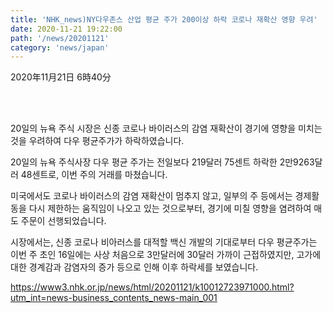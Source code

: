 ```yaml
---
title: 'NHK_news)NY다우존스 산업 평균 주가 200이상 하락 코로나 재확산 영향 우려'
date: 2020-11-21 19:22:00
path: '/news/20201121'
category: 'news/japan'
---
```

2020年11月21日 6時40分

<br>
<br>

20일의 뉴욕 주식 시장은 신종 코로나 바이러스의 감염 재확산이 경기에 영향을 미치는 것을 우려하여 다우 평균주가가 하락하였습니다.

20일의 뉴욕 주식사장 다우 평균 주가는 전일보다 219달러 75센트 하락한 2만9263달러 48센트로, 이번 주의 거래를 마쳤습니다.

미국에서도 코로나 바이러스의 감염 재확산이 멈추지 않고, 일부의 주 등에서는 경제활동을 다시 제한하는 움직임이 나오고 있는 것으로부터, 경기에 미칠 영향을 염려하여 매도 주문이 선행되었습니다.

시장에서는, 신종 코로나 비아러스를 대적할 백신 개발의 기대로부터 다우 평균주가는 이번 주 초인 16일에는 사상 처음으로 3만달러에 30달러 가까이 근접하였지만, 고가에 대한 경계감과 감염자의 증가 등으로 인해 이후 하락세를 보였습니다.


https://www3.nhk.or.jp/news/html/20201121/k10012723971000.html?utm_int=news-business_contents_news-main_001